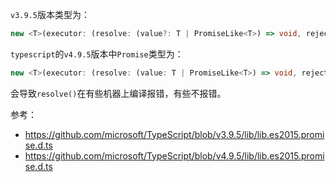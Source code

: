 



 
`v3.9.5`版本类型为：

```ts
new <T>(executor: (resolve: (value?: T | PromiseLike<T>) => void, reject: (reason?: any) => void) => void): Promise<T>;
```


`typescript`的`v4.9.5`版本中`Promise`类型为：
 
```ts
new <T>(executor: (resolve: (value: T | PromiseLike<T>) => void, reject: (reason?: any) => void) => void): Promise<T>;
```

会导致`resolve()`在有些机器上编译报错，有些不报错。


参考：
- https://github.com/microsoft/TypeScript/blob/v3.9.5/lib/lib.es2015.promise.d.ts
- https://github.com/microsoft/TypeScript/blob/v4.9.5/lib/lib.es2015.promise.d.ts



